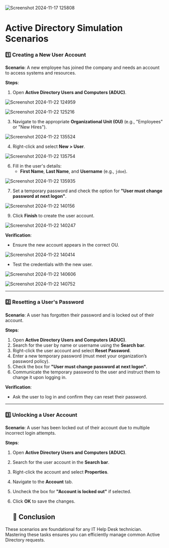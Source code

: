 
![Screenshot 2024-11-17 125808](https://github.com/user-attachments/assets/d6243ef9-85c2-41b3-9ed6-08a93f2ed0c6)
# Active Directory Simulation Scenarios


### 1️⃣ **Creating a New User Account**
   **Scenario**: A new employee has joined the company and needs an account to access systems and resources.

   **Steps**:
   1. Open **Active Directory Users and Computers (ADUC)**.
      
![Screenshot 2024-11-22 124959](https://github.com/user-attachments/assets/d7c76a86-e01e-4f65-93c4-9a98a56ba5bf)

![Screenshot 2024-11-22 125216](https://github.com/user-attachments/assets/d9cebfd1-d683-4842-9d91-6dc729411c04)

      
   3. Navigate to the appropriate **Organizational Unit (OU)** (e.g., "Employees" or "New Hires").

![Screenshot 2024-11-22 135524](https://github.com/user-attachments/assets/9d5c47b9-e71e-4961-b203-2d2aa3901522)

      
   4. Right-click and select **New > User**.
      
![Screenshot 2024-11-22 135754](https://github.com/user-attachments/assets/025e9c1e-890a-4bb2-8bb0-f10e23ac6806)

      
   6. Fill in the user's details:
      - **First Name**, **Last Name**, and **Username** (e.g., `jdoe`).
        
![Screenshot 2024-11-22 135935](https://github.com/user-attachments/assets/f59e20d1-58f1-4707-8e34-87480faffdac)

      
   7. Set a temporary password and check the option for **"User must change password at next logon"**.
      
![Screenshot 2024-11-22 140156](https://github.com/user-attachments/assets/f7417d04-21a8-4358-a92a-48c9caae4faf)

      
   9. Click **Finish** to create the user account.

![Screenshot 2024-11-22 140247](https://github.com/user-attachments/assets/900e7346-b2aa-45f8-b77f-d1003fb45305)


   **Verification**:
   - Ensure the new account appears in the correct OU.
     
![Screenshot 2024-11-22 140414](https://github.com/user-attachments/assets/dd186d46-a9b9-4f92-975c-17de09851239)

    
   - Test the credentials with the new user.
     
![Screenshot 2024-11-22 140606](https://github.com/user-attachments/assets/7c1343c2-d7d6-4a84-a4b5-5506ebbde15d)

![Screenshot 2024-11-22 140752](https://github.com/user-attachments/assets/10daaaec-33fd-4ba6-ad71-91b845db62d9)

---

### 2️⃣ **Resetting a User's Password**
   **Scenario**: A user has forgotten their password and is locked out of their account.

   **Steps**:
   1. Open **Active Directory Users and Computers (ADUC)**.
   2. Search for the user by name or username using the **Search bar**.
   3. Right-click the user account and select **Reset Password**.
   4. Enter a new temporary password (must meet your organization’s password policy).
   5. Check the box for **"User must change password at next logon"**.
   6. Communicate the temporary password to the user and instruct them to change it upon logging in.

   **Verification**:
   - Ask the user to log in and confirm they can reset their password.

---

### 3️⃣ **Unlocking a User Account**
   **Scenario**: A user has been locked out of their account due to multiple incorrect login attempts.

   **Steps**:
   1. Open **Active Directory Users and Computers (ADUC)**.
   2. Search for the user account in the **Search bar**.
   3. Right-click the account and select **Properties**.
   4. Navigate to the **Account** tab.
   5. Uncheck the box for **"Account is locked out"** if selected.
   6. Click **OK** to save the changes.


      ## 🎉 Conclusion
These scenarios are foundational for any IT Help Desk technician. Mastering these tasks ensures you can efficiently manage common Active Directory requests.
